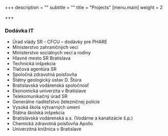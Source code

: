 +++
description = ""
subtitle = ""
title = "Projects"
[menu.main]
weight = 2

+++
### Dodávka IT

* Úrad vlády SR - CFCU – dodávky pre PHARE
*  Ministerstvo zahraničných vecí
*  Ministerstvo sociálnych vecí a rodiny
*  Hlavné mesto SR Bratislava
*  Technická inšpekcia
*  Tlačová agentúra SR
*  Spoločná zdravotná poisťovňa
*  Štátny geologický ústav D. Štúra
*  Bratislavská vodárenská spoločnosť
*  Ekonomická univerzita v Bratislave
*  Telekomunikačný úrad SR
*  Generálne riaditeľstvo železničnej polície
*  Vysoká škola výtvarných umení
*  Štátna školská inšpekcia
*  Bratislavská vodárenská a.s. (Vodárne a kanalizácie š.p.)
*  Chemická zdravotná poisťovňa Apollo
*  Univerzitná knižnica v Bratislave